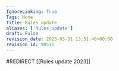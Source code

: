 ```yaml
---
IgnoreLinking: True
Tags: None
Title: Rules update
aliases: ['Rules_update']
draft: False
revision_date: 2023-03-31 13:51:46+00:00
revision_id: 98511
---
```


#REDIRECT [[Rules update 2023]]